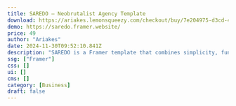 ```yaml
---
title: SAREDO — Neobrutalist Agency Template
download: https://ariakes.lemonsqueezy.com/checkout/buy/7e204975-d3cd-495d-86ea-d81163c42081
demo: https://saredo.framer.website/
price: 49
author: "Ariakes"
date: 2024-11-30T09:52:10.841Z
description: "SAREDO is a Framer template that combines simplicity, functionality, and impact. Inspired by the neobrutalist design trend, SAREDO features bold typography, geometric shapes, and high-contrast colors that create a unique and memorable look."
ssg: ["Framer"]
css: []
ui: []
cms: []
category: [Business]
draft: false
---
```

